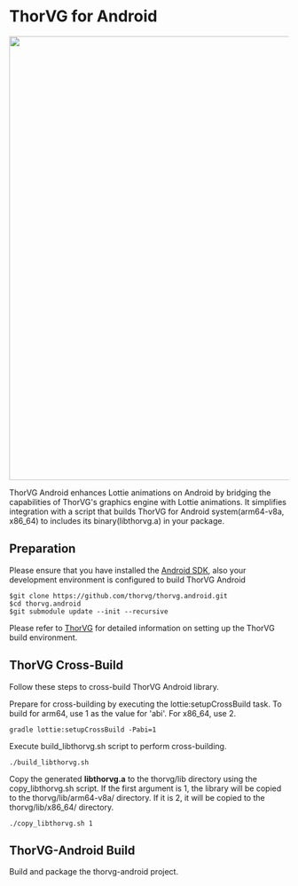 # ThorVG for Android
<p align="center">
  <img width="800" height="auto" src="https://github.com/thorvg/thorvg.site/blob/main/readme/logo/512/thorvg-banner.png">
</p>
ThorVG Android enhances Lottie animations on Android by bridging the capabilities of ThorVG's graphics engine with Lottie animations.
It simplifies integration with a script that builds ThorVG for Android system(arm64-v8a, x86_64) to includes its binary(libthorvg.a) in your package.
<br />

## Preparation

Please ensure that you have installed the [Android SDK](https://developer.android.com/studio), also your development environment is configured to build ThorVG Android
```
$git clone https://github.com/thorvg/thorvg.android.git
$cd thorvg.android
$git submodule update --init --recursive
```
Please refer to [ThorVG](https://github.com/thorvg/thorvg) for detailed information on setting up the ThorVG build environment.
<br />

## ThorVG Cross-Build 

Follow these steps to cross-build ThorVG Android library.

Prepare for cross-building by executing the lottie:setupCrossBuild task.
To build for arm64, use 1 as the value for 'abi'. For x86_64, use 2.
```
gradle lottie:setupCrossBuild -Pabi=1
```

Execute build_libthorvg.sh script to perform cross-building.
```
./build_libthorvg.sh
```

Copy the generated **libthorvg.a** to the thorvg/lib directory using the copy_libthorvg.sh script.
If the first argument is 1, the library will be copied to the thorvg/lib/arm64-v8a/ directory. If it is 2, it will be copied to the thorvg/lib/x86_64/ directory.
```
./copy_libthorvg.sh 1
```

## ThorVG-Android Build

Build and package the thorvg-android project.

